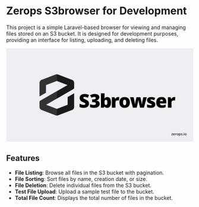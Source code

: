 # Zerops S3browser for Development

This project is a simple Laravel-based browser for viewing and managing files stored on an S3 bucket. It is designed for development purposes, providing an interface for listing, uploading, and deleting files.

![s3browser](https://github.com/zeropsio/recipe-shared-assets/blob/main/covers/svg/cover-s3browser.svg)


## Features

- **File Listing**: Browse all files in the S3 bucket with pagination.
- **File Sorting**: Sort files by name, creation date, or size.
- **File Deletion**: Delete individual files from the S3 bucket.
- **Test File Upload**: Upload a sample test file to the bucket.
- **Total File Count**: Displays the total number of files in the bucket.


